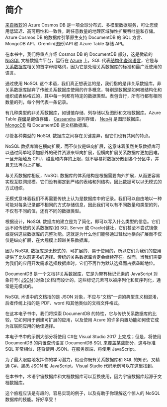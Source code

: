 # 简介

[来自](https://azure.microsoft.com/en-us/services/cosmos-db/)[微软](https://www.microsoft.com)的 Azure Cosmos DB 是一项全球分布式、多模型数据服务，可让您使用低延迟、高可用性和一致性，跨任意数量的地理区域弹性扩展吞吐量和存储。Azure Cosmos DB 的数据库引擎原生支持 DocumentDB 的 SQL 方言、MongoDB API、Gremlin(图形)API 和 Azure Table 存储 API。

在本书中，我们将重点介绍 Cosmos DB 的 DocumentDB 部分，这是微软的 [NoSQL](https://en.wikipedia.org/wiki/NoSQL) 文档数据库平台，运行在 [Azure](https://azure.microsoft.com/) 上。SQL 代表[结构化查询语言](https://en.wikipedia.org/wiki/SQL)，它是与[关系数据库](https://en.wikipedia.org/wiki/Relational_database_management_system)相关的首字母缩略词，因为它是处理关系数据库的标准和最广泛使用的语言。

通过使用 NoSQL 这个术语，我们真正想表达的是，我们指的是非关系数据库。非关系数据库抛弃了传统关系数据库使用的许多概念，特别是数据是如何被结构化和组织成表格格式的，其中每一列都有特定的数据类型。表包含行，所有行都有相同数量的列，每个列代表一条记录。

有几种类型的非关系数据库，如键值存储、列存储以及图形和文档数据库。Azure Table [存储](https://azure.microsoft.com/en-us/services/storage/)是键值存储， [Cassandra](http://cassandra.apache.org/) 是列存储， [Neo4j](https://neo4j.com/) 是图形数据库。 [MongoDB](https://www.mongodb.com/) 和 DocumentDB 是文档数据库。

尽管各种类型的 NoSQL 数据库之间存在关键差异，但它们也有共同的特点。

NoSQL 数据库旨在横向扩展，而不仅仅是纵向扩展，这意味着虽然关系数据库可以通过简单地添加额外的硬件资源来纵向扩展，但横向扩展关系数据库更加困难。一旦开始触及 CPU、磁盘和内存的上限，就不容易将数据分散到各个分区中，并且无法再向上扩展。

与关系数据库相反，NoSQL 数据库的体系结构是根据需要向外扩展，从而更容易实现互联网规模。它们没有绑定到严格的表格和列结构，因此数据可以以无模式的方式组织。

无模式意味着我们不再需要传统上认为是数据库中的记录。我们可以自由地以一种可能对每条记录都不相同的方式存储信息，因此我们可以有不同数量和类型的列，不仅有不同的值，还有不同的数据类型。

根据设计，NoSQL 数据库的建立是为了简化，即可以写入什么类型的信息。它们远不如传统的关系数据库(如 SQL Server 或 Oracle)健壮，它们甚至不尝试镜像或提供这些数据库的完整功能。这就是为什么他们能够通过轻松地横向扩展而不仅仅是纵向扩展，在大规模上超越关系数据库。

因为 NoSQL 数据库是无模式的、可扩展的、易于使用的，所以它们为我们的应用提供了比以前更多的选择。传统的关系数据库肯定会继续存在。然而，当我们需要为我们的应用开发需求选择数据库时，它们不再作为默认选择而占据垄断地位。

DocumentDB 是一个文档非关系数据库，它是为带有标记元素的 JavaScript 对象符号( [JSON](http://json.org/) )对象(文档)而设计的，这些标记元素可以被序列化和反序列化，通常是无模式的。

NoSQL 术语中的文档指的是 JSON 对象，不应与“文档”一词的典型含义相混淆，后者传统上指的是 PDF、word 和其他类似的文档文件格式。

在这本电子书中，我们将探索 DocumentDB 的特性，它与传统关系数据库的比较，它如何用于创建可扩展的应用，以及使用 Azure 的许多内置功能如何使它成为互联网应用的绝佳选择。

本电子书中的示例大部分将使用 C#在 Visual Studio 2017 上完成；但是，将使用 DocumentDB 的内置查询语言 DocumentDB SQL 来覆盖某些部分，这与标准 SQL 非常相似，还将使用 JSON。在服务器端，将使用 JavaScript。

为了最大限度地发挥你的学习潜力，假设你既有关系数据库和 SQL 的知识，又精通 C#，熟悉 JSON 和 JavaScript。Visual Studio 代码示例可以在这里找到。

在本书中，术语宇宙数据库和文档数据库可以互换使用，因为宇宙数据库起源于文档数据库。

这个旅程应该是有趣的，容易实现的例子，以及有助于你理解这个惊人的 NoSQL 数据库的技能。好好享受！